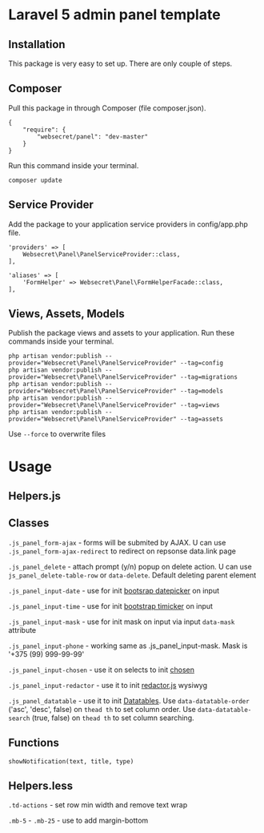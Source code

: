 Laravel 5 admin panel template
==============================

Installation
------------
This package is very easy to set up. There are only couple of steps.

Composer
--------
Pull this package in through Composer (file composer.json).

    {
        "require": {
            "websecret/panel": "dev-master"
        }
    }

Run this command inside your terminal.

    composer update


Service Provider
----------------

Add the package to your application service providers in config/app.php file.

    'providers' => [
        Websecret\Panel\PanelServiceProvider::class,
    ],

    'aliases' => [
        'FormHelper' => Websecret\Panel\FormHelperFacade::class,
    ],
    

Views, Assets, Models
----------------

Publish the package views and assets to your application. Run these commands inside your terminal.

    php artisan vendor:publish --provider="Websecret\Panel\PanelServiceProvider" --tag=config
    php artisan vendor:publish --provider="Websecret\Panel\PanelServiceProvider" --tag=migrations
    php artisan vendor:publish --provider="Websecret\Panel\PanelServiceProvider" --tag=models
    php artisan vendor:publish --provider="Websecret\Panel\PanelServiceProvider" --tag=views
    php artisan vendor:publish --provider="Websecret\Panel\PanelServiceProvider" --tag=assets

Use `--force` to overwrite files

Usage
=====

Helpers.js
-------

Classes
-------
`.js_panel_form-ajax` - forms will be submited by AJAX. U can use `.js_panel_form-ajax-redirect` to redirect on repsonse data.link page

`.js_panel_delete` - attach prompt (y/n) popup on delete action. U can use `js_panel_delete-table-row` or `data-delete`. Default deleting parent element

`.js_panel_input-date`  - use for init [bootsrap datepicker](https://bootstrap-datepicker.readthedocs.org/) on input 

`.js_panel_input-time` - use for init [bootstrap timicker](http://jdewit.github.io/bootstrap-timepicker/) on input 
 
 `.js_panel_input-mask` - use for init mask on input via input `data-mask` attribute
 
 `.js_panel_input-phone` - working same as .js_panel_input-mask. Mask is  '+375 (99) 999-99-99'
 
 `.js_panel_input-chosen` - use it on selects to init [chosen](https://harvesthq.github.io/chosen/)
 
 `.js_panel_input-redactor` - use it to init [redactor.js](https://imperavi.com/redactor/) wysiwyg
 
 `.js_panel_datatable` - use it to init [Datatables](https://www.datatables.net/). Use `data-datatable-order` ('asc', 'desc', false) on `thead th` to set column order. Use `data-datatable-search` (true, false) on `thead th` to set column searching. 

Functions
---------

`showNotification(text, title, type)`

Helpers.less
-----------
`.td-actions` - set row min width and remove text wrap

`.mb-5` - `.mb-25` - use to add margin-bottom